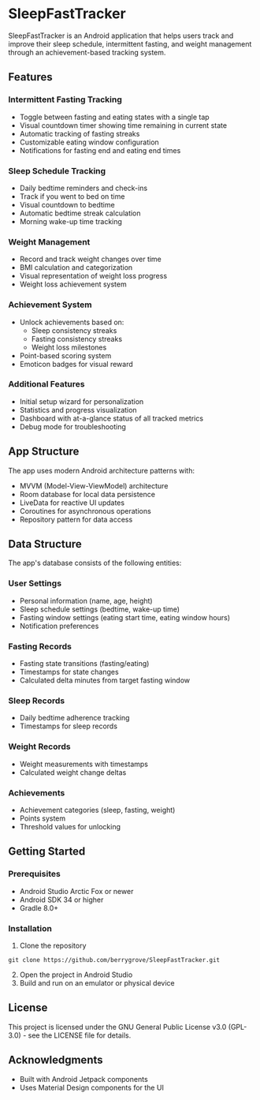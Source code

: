 # SleepFastTracker

SleepFastTracker is an Android application that helps users track and improve their sleep schedule, intermittent fasting, and weight management through an achievement-based tracking system.

## Features

### Intermittent Fasting Tracking
- Toggle between fasting and eating states with a single tap
- Visual countdown timer showing time remaining in current state
- Automatic tracking of fasting streaks
- Customizable eating window configuration
- Notifications for fasting end and eating end times

### Sleep Schedule Tracking
- Daily bedtime reminders and check-ins
- Track if you went to bed on time
- Visual countdown to bedtime
- Automatic bedtime streak calculation
- Morning wake-up time tracking

### Weight Management
- Record and track weight changes over time
- BMI calculation and categorization
- Visual representation of weight loss progress
- Weight loss achievement system

### Achievement System
- Unlock achievements based on:
  - Sleep consistency streaks
  - Fasting consistency streaks
  - Weight loss milestones
- Point-based scoring system
- Emoticon badges for visual reward

### Additional Features
- Initial setup wizard for personalization
- Statistics and progress visualization
- Dashboard with at-a-glance status of all tracked metrics
- Debug mode for troubleshooting

## App Structure

The app uses modern Android architecture patterns with:
- MVVM (Model-View-ViewModel) architecture
- Room database for local data persistence
- LiveData for reactive UI updates
- Coroutines for asynchronous operations
- Repository pattern for data access

## Data Structure

The app's database consists of the following entities:

### User Settings
- Personal information (name, age, height)
- Sleep schedule settings (bedtime, wake-up time)
- Fasting window settings (eating start time, eating window hours)
- Notification preferences

### Fasting Records
- Fasting state transitions (fasting/eating)
- Timestamps for state changes
- Calculated delta minutes from target fasting window

### Sleep Records
- Daily bedtime adherence tracking
- Timestamps for sleep records

### Weight Records
- Weight measurements with timestamps
- Calculated weight change deltas

### Achievements
- Achievement categories (sleep, fasting, weight)
- Points system
- Threshold values for unlocking

## Getting Started

### Prerequisites
- Android Studio Arctic Fox or newer
- Android SDK 34 or higher
- Gradle 8.0+

### Installation
1. Clone the repository
```
git clone https://github.com/berrygrove/SleepFastTracker.git
```
2. Open the project in Android Studio
3. Build and run on an emulator or physical device

## License

This project is licensed under the GNU General Public License v3.0 (GPL-3.0) - see the LICENSE file for details.

## Acknowledgments

- Built with Android Jetpack components
- Uses Material Design components for the UI 